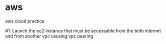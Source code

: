 # aws
aws cloud practice

#1. Launch the ec2 instance that must be accessable from the both internet and from another vpc ususing vpc peering

 
